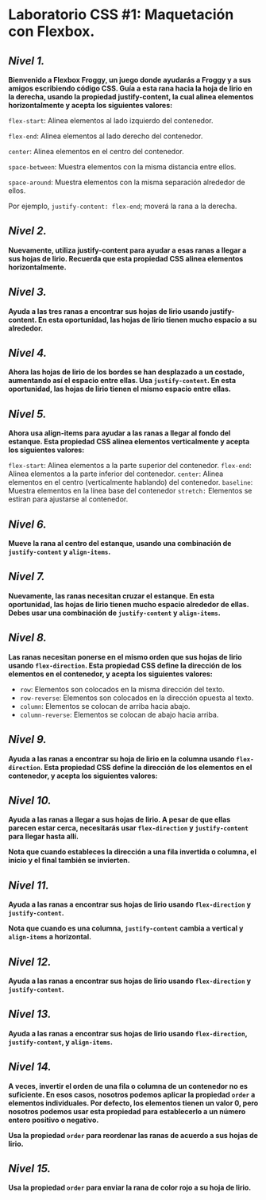 # **Laboratorio CSS #1: Maquetación con Flexbox.**

## ***Nivel 1.***

**Bienvenido a Flexbox Froggy, un juego donde ayudarás a Froggy y a sus amigos escribiendo código CSS. Guía a esta rana hacia la hoja de lirio en la derecha, usando la propiedad justify-content, la cual alinea elementos horizontalmente y acepta los siguientes valores:**

`flex-start`: Alinea elementos al lado izquierdo del contenedor.

`flex-end`: Alinea elementos al lado derecho del contenedor.

`center`: Alinea elementos en el centro del contenedor.

`space-between`: Muestra elementos con la misma distancia entre ellos.

`space-around`: Muestra elementos con la misma separación alrededor de ellos.

Por ejemplo, `justify-content: flex-end`; moverá la rana a la derecha.


## ***Nivel 2.***

**Nuevamente, utiliza justify-content para ayudar a esas ranas a llegar a sus hojas de lirio. Recuerda que esta propiedad CSS alinea elementos horizontalmente.**


## ***Nivel 3.***

**Ayuda a las tres ranas a encontrar sus hojas de lirio usando justify-content. En esta oportunidad, las hojas de lirio tienen mucho espacio a su alrededor.**


## ***Nivel 4.***

**Ahora las hojas de lirio de los bordes se han desplazado a un costado, aumentando así el espacio entre ellas. Usa `justify-content`. En esta oportunidad, las hojas de lirio tienen el mismo espacio entre ellas.**

## ***Nivel 5.***

**Ahora usa align-items para ayudar a las ranas a llegar al fondo del estanque. Esta propiedad CSS alinea elementos verticalmente y acepta los siguientes valores:**

`flex-start`: Alinea elementos a la parte superior del contenedor.
`flex-end`: Alinea elementos a la parte inferior del contenedor.
`center`: Alinea elementos en el centro (verticalmente hablando) del contenedor.
`baseline`: Muestra elementos en la línea base del contenedor
`stretch:` Elementos se estiran para ajustarse al contenedor.

## ***Nivel 6.***

**Mueve la rana al centro del estanque, usando una combinación de `justify-content` y `align-items`.**

## ***Nivel 7.***

**Nuevamente, las ranas necesitan cruzar el estanque. En esta oportunidad, las hojas de lirio tienen mucho espacio alrededor de ellas. Debes usar una combinación de `justify-content` y `align-items`.**

## ***Nivel 8.***

**Las ranas necesitan ponerse en el mismo orden que sus hojas de lirio usando `flex-direction`. Esta propiedad CSS define la dirección de los elementos en el contenedor, y acepta los siguientes valores:**

- `row`: Elementos son colocados en la misma dirección del texto.
- `row-reverse`: Elementos son colocados en la dirección opuesta al texto.
- `column`: Elementos se colocan de arriba hacia abajo.
- `column-reverse`: Elementos se colocan de abajo hacia arriba.

## ***Nivel 9.***

**Ayuda a las ranas a encontrar su hoja de lirio en la columna usando `flex-direction`. Esta propiedad CSS define la dirección de los elementos en el contenedor, y acepta los siguientes valores:**

## ***Nivel 10.***

**Ayuda a las ranas a llegar a sus hojas de lirio. A pesar de que ellas parecen estar cerca, necesitarás usar `flex-direction` y `justify-content` para llegar hasta allí.**

**Nota que cuando estableces la dirección a una fila invertida o columna, el inicio y el final también se invierten.**

## ***Nivel 11.***

**Ayuda a las ranas a encontrar sus hojas de lirio usando `flex-direction` y `justify-content`.**

**Nota que cuando es una columna, `justify-content` cambia a vertical y `align-items` a horizontal.**

## ***Nivel 12.***

**Ayuda a las ranas a encontrar sus hojas de lirio usando `flex-direction` y `justify-content`.**

## ***Nivel 13.***

**Ayuda a las ranas a encontrar sus hojas de lirio usando `flex-direction`, `justify-content`, y `align-items`.**

## ***Nivel 14.***

**A veces, invertir el orden de una fila o columna de un contenedor no es suficiente. En esos casos, nosotros podemos aplicar la propiedad `order` a elementos individuales. Por defecto, los elementos tienen un valor 0, pero nosotros podemos usar esta propiedad para establecerlo a un número entero positivo o negativo.**

**Usa la propiedad `order` para reordenar las ranas de acuerdo a sus hojas de lirio.**

## ***Nivel 15.***

**Usa la propiedad `order` para enviar la rana de color rojo a su hoja de lirio.**

